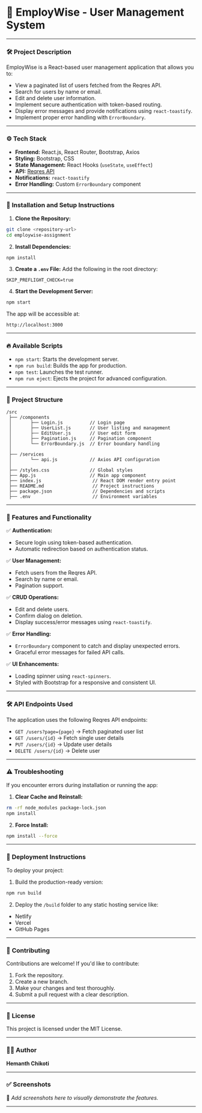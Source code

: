 
# 🚀 **EmployWise - User Management System**

---

### 🛠️ **Project Description**
EmployWise is a React-based user management application that allows you to:
- View a paginated list of users fetched from the Reqres API.
- Search for users by name or email.
- Edit and delete user information.
- Implement secure authentication with token-based routing.
- Display error messages and provide notifications using `react-toastify`.
- Implement proper error handling with `ErrorBoundary`.

---

### ⚙️ **Tech Stack**
- **Frontend:** React.js, React Router, Bootstrap, Axios
- **Styling:** Bootstrap, CSS
- **State Management:** React Hooks (`useState`, `useEffect`)
- **API:** [Reqres API](https://reqres.in)
- **Notifications:** `react-toastify`
- **Error Handling:** Custom `ErrorBoundary` component

---

### 🚀 **Installation and Setup Instructions**

1. **Clone the Repository:**
```bash
git clone <repository-url>
cd employwise-assignment
```

2. **Install Dependencies:**
```bash
npm install
```

3. **Create a `.env` File:**
Add the following in the root directory:
```
SKIP_PREFLIGHT_CHECK=true
```

4. **Start the Development Server:**
```bash
npm start
```
The app will be accessible at:
```
http://localhost:3000
```

---

### 🔥 **Available Scripts**

- `npm start`: Starts the development server.
- `npm run build`: Builds the app for production.
- `npm test`: Launches the test runner.
- `npm run eject`: Ejects the project for advanced configuration.

---

### 📂 **Project Structure**
```
/src
 ├── /components
 │       ├── Login.js          // Login page
 │       ├── UserList.js       // User listing and management
 │       ├── EditUser.js       // User edit form
 │       ├── Pagination.js     // Pagination component
 │       └── ErrorBoundary.js  // Error boundary handling
 │
 ├── /services
 │       └── api.js            // Axios API configuration
 │
 ├── /styles.css               // Global styles
 ├── App.js                    // Main app component
 ├── index.js                   // React DOM render entry point
 ├── README.md                  // Project instructions
 ├── package.json               // Dependencies and scripts
 ├── .env                       // Environment variables
```

---

### 🚦 **Features and Functionality**

✅ **Authentication:**
- Secure login using token-based authentication.
- Automatic redirection based on authentication status.

✅ **User Management:**
- Fetch users from the Reqres API.
- Search by name or email.
- Pagination support.

✅ **CRUD Operations:**
- Edit and delete users.
- Confirm dialog on deletion.
- Display success/error messages using `react-toastify`.

✅ **Error Handling:**
- `ErrorBoundary` component to catch and display unexpected errors.
- Graceful error messages for failed API calls.

✅ **UI Enhancements:**
- Loading spinner using `react-spinners`.
- Styled with Bootstrap for a responsive and consistent UI.

---

### 🛠️ **API Endpoints Used**
The application uses the following Reqres API endpoints:
- `GET /users?page={page}` → Fetch paginated user list
- `GET /users/{id}` → Fetch single user details
- `PUT /users/{id}` → Update user details
- `DELETE /users/{id}` → Delete user

---

### ⚠️ **Troubleshooting**

If you encounter errors during installation or running the app:
1. **Clear Cache and Reinstall:**
```bash
rm -rf node_modules package-lock.json
npm install
```

2. **Force Install:**
```bash
npm install --force
```

---

### 🚀 **Deployment Instructions**

To deploy your project:
1. Build the production-ready version:
```bash
npm run build
```
2. Deploy the `/build` folder to any static hosting service like:
- Netlify
- Vercel
- GitHub Pages

---

### 🙌 **Contributing**
Contributions are welcome! If you'd like to contribute:
1. Fork the repository.
2. Create a new branch.
3. Make your changes and test thoroughly.
4. Submit a pull request with a clear description.

---

### 📄 **License**
This project is licensed under the MIT License.

---

### 👨‍💻 **Author**
**Hemanth Chikoti**

---

### ✅ **Screenshots**
📌 *Add screenshots here to visually demonstrate the features.*

---
